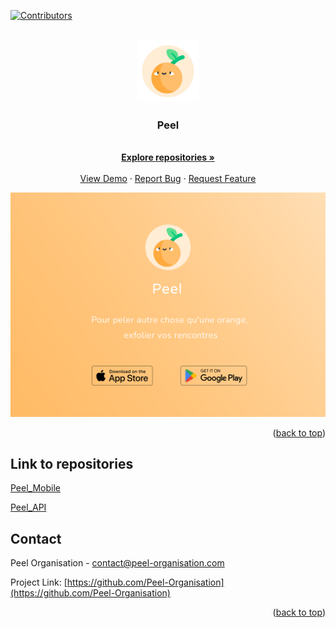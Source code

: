 
<a name="readme-top"></a>


[![Contributors][contributors-shield]][contributors-url]



<!-- PROJECT LOGO -->
<br />
<div align="center">
  <a href="https://github.com/Peel-Organisation">
    <img src="/profile/images/Peel_v1.png" alt="Logo" width="100" height="100">
  </a>

<h3 align="center">Peel</h3>

  <p align="center">
    <br />
    <a href="https://github.com/Peel-Organisation"><strong>Explore repositories »</strong></a>
    <br />
    <br />
    <a href="https://github.com/Peel-Organisation/Peel_Mobile">View Demo</a>
    ·
    <a href="https://github.com/Peel-Organisation/Peel_Mobile/issues">Report Bug</a>
    ·
    <a href="https://github.com/Peel-Organisation/Peel_Mobile/pulls">Request Feature</a>
  </p>
</div>

[![Product Name Screen Shot][product-screenshot]](https://github.com/Peel-Organisation)

<p align="right">(<a href="#readme-top">back to top</a>)</p>


## Link to repositories

[Peel_Mobile](https://github.com/Peel-Organisation/Peel_Mobile)

[Peel_API](https://github.com/Peel-Organisation/Peel_API)


<!-- CONTACT -->
## Contact

Peel Organisation - contact@peel-organisation.com

Project Link: [https://github.com/Peel-Organisation](https://github.com/Peel-Organisation)

<p align="right">(<a href="#readme-top">back to top</a>)</p>



<!-- MARKDOWN LINKS & IMAGES -->
[product-screenshot]: /profile/images/Presentation.png
[contributors-url]: https://github.com/orgs/Peel-Organisation/people
[contributors-shield]: https://img.shields.io/github/contributors/github_username/repo_name.svg?style=for-the-badge
